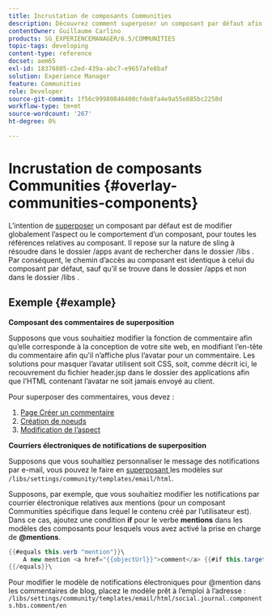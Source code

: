 ```yaml
---
title: Incrustation de composants Communities
description: Découvrez comment superposer un composant par défaut afin de pouvoir modifier globalement l’aspect ou le comportement d’un composant pour toutes les références relatives au composant.
contentOwner: Guillaume Carlino
products: SG_EXPERIENCEMANAGER/6.5/COMMUNITIES
topic-tags: developing
content-type: reference
docset: aem65
exl-id: 18376805-c2ed-439a-abc7-e9657afe8baf
solution: Experience Manager
feature: Communities
role: Developer
source-git-commit: 1f56c99980846400cfde8fa4e9a55e885bc2258d
workflow-type: tm+mt
source-wordcount: '267'
ht-degree: 0%

---
```


# Incrustation de composants Communities {#overlay-communities-components}

L’intention de [superposer](/help/communities/client-customize.md#overlays) un composant par défaut est de modifier globalement l’aspect ou le comportement d’un composant, pour toutes les références relatives au composant. Il repose sur la nature de sling à résoudre dans le dossier /apps avant de rechercher dans le dossier /libs . Par conséquent, le chemin d’accès au composant est identique à celui du composant par défaut, sauf qu’il se trouve dans le dossier /apps et non dans le dossier /libs .

## Exemple {#example}

**Composant des commentaires de superposition**

Supposons que vous souhaitiez modifier la fonction de commentaire afin qu’elle corresponde à la conception de votre site web, en modifiant l’en-tête du commentaire afin qu’il n’affiche plus l’avatar pour un commentaire. Les solutions pour masquer l’avatar utilisent soit CSS, soit, comme décrit ici, le recouvrement du fichier header.jsp dans le dossier des applications afin que l’HTML contenant l’avatar ne soit jamais envoyé au client.

Pour superposer des commentaires, vous devez :

1. [Page Créer un commentaire](/help/communities/overlay-create-comments-page.md)
1. [Création de noeuds](/help/communities/overlay-create-nodes.md)
1. [Modification de l’aspect](/help/communities/overlay-alter-appearance.md)

**Courriers électroniques de notifications de superposition**

Supposons que vous souhaitiez personnaliser le message des notifications par e-mail, vous pouvez le faire en [ superposant ](/help/communities/client-customize.md#overlays) les modèles sur `/libs/settings/community/templates/email/html`.

Supposons, par exemple, que vous souhaitiez modifier les notifications par courrier électronique relatives aux mentions (pour un composant Communities spécifique dans lequel le contenu créé par l’utilisateur est). Dans ce cas, ajoutez une condition **if** pour le verbe **mentions** dans les modèles des composants pour lesquels vous avez activé la prise en charge de **@mentions**.

```java
{{#equals this.verb "mention"}}\
    A new mention <a href="{{objectUrl}}">comment</a> {{#if this.target.properties.[jcr:title]}}to the article "{{{target.displayName}}}" {{/if}}was added by {{{user.name}}} on {{dateUtil this.published format="EEE, d MMM yyyy HH:mm:ss z"}}.\n \
{{/equals}}\
```

Pour modifier le modèle de notifications électroniques pour @mention dans les commentaires de blog, placez le modèle prêt à l’emploi à l’adresse : `/libs/settings/community/templates/email/html/social.journal.components.hbs.comment/en`
